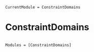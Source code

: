 ```@meta
CurrentModule = ConstraintDomains
```

# ConstraintDomains

```@index
```

```@autodocs
Modules = [ConstraintDomains]
```

